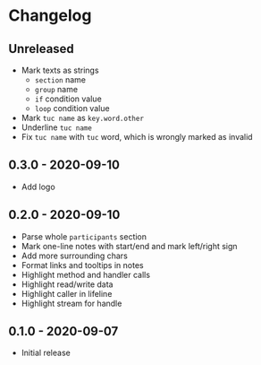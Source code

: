 # Changelog

<!-- There is always Unreleased section on the top. Subsections (Add, Changed, Fix, Removed) should be Add as needed. -->
## Unreleased
- Mark texts as strings
    - `section` name
    - `group` name
    - `if` condition value
    - `loop` condition value
- Mark `tuc name` as `key.word.other`
- Underline `tuc name`
- Fix `tuc name` with `tuc` word, which is wrongly marked as invalid

## 0.3.0 - 2020-09-10
- Add logo

## 0.2.0 - 2020-09-10
- Parse whole `participants` section
- Mark one-line notes with start/end and mark left/right sign
- Add more surrounding chars
- Format links and tooltips in notes
- Highlight method and handler calls
- Highlight read/write data
- Highlight caller in lifeline
- Highlight stream for handle

## 0.1.0 - 2020-09-07
- Initial release
